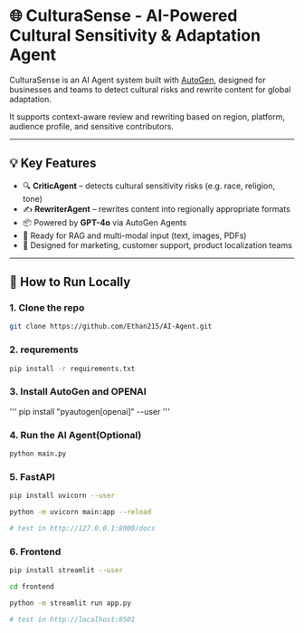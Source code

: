 # 🌐 CulturaSense - AI-Powered Cultural Sensitivity & Adaptation Agent

CulturaSense is an AI Agent system built with [AutoGen](https://github.com/microsoft/autogen), designed for businesses and teams to detect cultural risks and rewrite content for global adaptation.  

It supports context-aware review and rewriting based on region, platform, audience profile, and sensitive contributors.

---

## 💡 Key Features

- 🔍 **CriticAgent** – detects cultural sensitivity risks (e.g. race, religion, tone)
- ✍️ **RewriterAgent** – rewrites content into regionally appropriate formats
- 📦 Powered by **GPT-4o** via AutoGen Agents
- 🧠 Ready for RAG and multi-modal input (text, images, PDFs)
- 💬 Designed for marketing, customer support, product localization teams

---

## 🧪 How to Run Locally

### 1. Clone the repo
```bash
git clone https://github.com/Ethan215/AI-Agent.git
```
### 2. requrements
```bash
pip install -r requirements.txt
```
### 3. Install AutoGen and OPENAI
'''
pip install "pyautogen[openai]" --user
'''
### 4. Run the AI Agent(Optional)
```bash
python main.py
```

### 5. FastAPI
```bash
pip install uvicorn --user  

python -m uvicorn main:app --reload 

# test in http://127.0.0.1:8000/docs
```
### 6. Frontend
```bash
pip install streamlit --user 

cd frontend

python -m streamlit run app.py

# test in http://localhost:8501
```